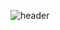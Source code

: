 ![header](https://capsule-render.vercel.app/api?type=transparent&cgradient&customColorList=0,2,2,5,30&height=300&section=header&text=Hello,%Gyoungwon!&fontSize=40)
